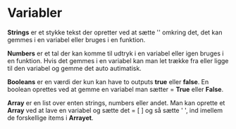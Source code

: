 # Variabler

**Strings** er et stykke tekst der opretter ved at sætte '' omkring det, det kan gemmes i en variabel eller bruges i en funktion.

**Numbers** er et tal der kan komme til udtryk i en variabel eller igen bruges i en funktion. Hvis det gemmes i en variabel kan man let trække fra eller ligge til den variabel og gemme det auto autimatisk.

**Booleans** er en værdi der kun kan have to outputs **true** eller **false**. En boolean oprettes ved at gemme en variabel man sætter = **True** eller **False**.

**Array** er en list over enten strings, numbers eller andet. Man kan oprette et **Array** ved at lave en variabel og sætte det = [ ] og så sætte ' ', ind imellem de forskellige items i **Arrayet**.